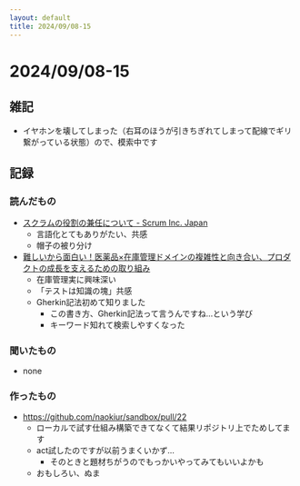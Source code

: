 ```yaml
---
layout: default
title: 2024/09/08-15
---
```


# 2024/09/08-15

## 雑記

* イヤホンを壊してしまった（右耳のほうが引きちぎれてしまって配線でギリ繋がっている状態）ので、模索中です

## 記録

### 読んだもの

* [スクラムの役割の兼任について - Scrum Inc. Japan](https://scruminc.jp/blog/5637/)
  * 言語化とてもありがたい、共感
  * 帽子の被り分け
* [難しいから面白い！医薬品×在庫管理ドメインの複雑性と向き合い、プロダクトの成長を支えるための取り組み](https://speakerdeck.com/kakehashi/initiatives-to-support-product-growth)
  * 在庫管理実に興味深い
  * 「テストは知識の塊」共感
  * Gherkin記法初めて知りました
    * この書き方、Gherkin記法って言うんですね…という学び
    * キーワード知れて検索しやすくなった

### 聞いたもの

* none

### 作ったもの

* https://github.com/naokiur/sandbox/pull/22
  * ローカルで試す仕組み構築できてなくて結果リポジトリ上でためしてます
  * act試したのですが以前うまくいかず…
    * そのときと題材ちがうのでもっかいやってみてもいいよかも
  * おもしろい、ぬま
